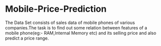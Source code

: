 # Mobile-Price-Prediction
The Data Set consists of sales data of mobile phones of various companies.The task is to find out some relation between features of a mobile phone(eg:- RAM,Internal Memory etc) and its selling price and also predict a price range.
